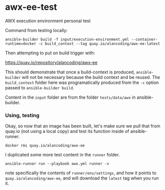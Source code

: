 # awx-ee-test
AWX execution environment personal test

Command from testing locally:

```
ansible-builder build -f input/execution-environment.yml --container-runtime=docker -c build_context --tag quay.io/alancoding/awx-ee:latest
```

Then attempting to put on build trigger with:

https://quay.io/repository/alancoding/awx-ee

This should demonstrate that once a build-context is produced, `ansible-builder`
will not be necessary because the build context and be reused.
The `build_context` folder here was programatically produced from the `-c`
option passed to `ansible-builder build`.

Content in the `input` folder are from the folder `tests/data/awx` in ansible-builder.

### Using, testing

Okay, so now that an image has been built, let's make sure we pull that from
quay.io (not using a local copy) and test its function inside of ansible-runner.

```
docker rmi quay.io/alancoding/awx-ee
```

I duplicated some more test content in the `runner` folder.

```
ansible-runner run --playbook awx.yml runner -v
```

note specifically the contents of `runner/env/settings`, and how
it points to `quay.io/alancoding/awx-ee`, and will download the `latest` tag
when you run it.
